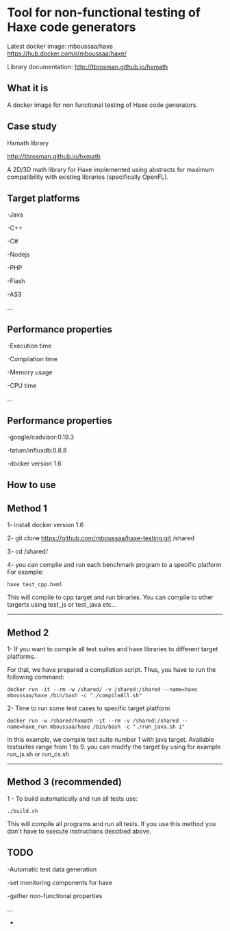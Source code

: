 
# Tool for non-functional testing of Haxe code generators

Latest docker image: mboussaa/haxe https://hub.docker.com/r/mboussaa/haxe/

Library documentation: http://tbrosman.github.io/hxmath

## What it is
A docker image for non functional testing of Haxe code generators.

## Case study
Hxmath library 

http://tbrosman.github.io/hxmath

A 2D/3D math library for Haxe implemented using abstracts for maximum compatibility with existing libraries (specifically OpenFL).

## Target platforms
-Java

-C++

-C#

-Nodejs

-PHP

-Flash

-AS3

...

## Performance properties
-Execution time

-Compilation time

-Memory usage

-CPU time

...

## Performance properties
-google/cadvisor:0.19.3

-tatum/influxdb:0.8.8

-docker version 1.6

## How to use
## Method 1
1- install docker version 1.6

2- git clone https://github.com/mboussaa/haxe-testing.git /shared

3- cd /shared/

4- you can compile and run each benchmark program to a specific platform For example:
```
haxe test_cpp.hxml
```
This will compile to cpp target and run binaries. You can compile to other targerts using test_js or test_java etc...

----------------------------------------------------------------------------------------------
## Method 2
1- If you want to compile all test suites and haxe libraries to different target platforms.

For that, we have prepared a compilation script. Thus, you have to run the following command:
```
docker run -it --rm -w /shared/ -v /shared:/shared --name=haxe mboussaa/haxe /bin/bash -c "./compileAll.sh"
```
2- Time to run some test cases to specific target platform
``` 
docker run -w /shared/hxmath -it --rm -v /shared:/shared --name=haxe_run mboussaa/haxe /bin/bash -c "./run_java.sh 1"
```
In this example, we compile test suite number 1 with java target. Available testsuites range from 1 to 9. you can modify the target by using for example run_js.sh or run_cs.sh

----------------------------------------------------------------------------------------------
## Method 3 (recommended)
1 - To build automatically and run all tests use:
```
./build.sh
```
This will compile all programs and run all tests. If you use this method you don't have to execute instructions descibed above.

## TODO
-Automatic test data generation

-set monitoring components for haxe

-gather non-functional properties

...



-
